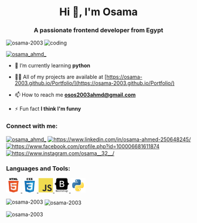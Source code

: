 <h1 align="center">Hi 👋, I'm Osama</h1>
<h3 align="center">A passionate frontend developer from Egypt</h3>


<img align="right" alt="coding" width="400" src="https://cdn.dribbble.com/users/730703/screenshots/6581243/avento.gif">

<p align="left"> <img src="https://komarev.com/ghpvc/?username=osama-2003&label=Profile%20views&color=0e75b6&style=flat" alt="osama-2003" /> </p>

<p align="left"> <a href="https://twitter.com/osama_ahmd_" target="blank"><img src="https://img.shields.io/twitter/follow/osama_ahmd_?logo=twitter&style=for-the-badge" alt="osama_ahmd_" /></a> </p>

- 🌱 I’m currently learning **python**

- 👨‍💻 All of my projects are available at [https://osama-2003.github.io/Portfolio/](https://osama-2003.github.io/Portfolio/)

- 📫 How to reach me **osos2003ahmd@gmail.com**

- ⚡ Fun fact **I think I'm funny**

<h3 align="left">Connect with me:</h3>
<p align="left">
<a href="https://twitter.com/osama_ahmd_" target="blank"><img align="center" src="https://raw.githubusercontent.com/rahuldkjain/github-profile-readme-generator/master/src/images/icons/Social/twitter.svg" alt="osama_ahmd_" height="30" width="40" /></a>
<a href="https://www.linkedin.com/in/osama-ahmed-250648245/" target="blank"><img align="center" src="https://raw.githubusercontent.com/rahuldkjain/github-profile-readme-generator/master/src/images/icons/Social/linked-in-alt.svg" alt="https://www.linkedin.com/in/osama-ahmed-250648245/" height="30" width="40" /></a>
<a href="https://www.facebook.com/profile.php?id=100006681611874" target="blank"><img align="center" src="https://raw.githubusercontent.com/rahuldkjain/github-profile-readme-generator/master/src/images/icons/Social/facebook.svg" alt="https://www.facebook.com/profile.php?id=100006681611874" height="30" width="40" /></a>
<a href="https://www.instagram.com/osama__32__/" target="blank"><img align="center" src="https://raw.githubusercontent.com/rahuldkjain/github-profile-readme-generator/master/src/images/icons/Social/instagram.svg" alt="https://www.instagram.com/osama__32__/" height="30" width="40" /></a>
</p>

<h3 align="left">Languages and Tools:</h3>
<p align="left">   <a href="https://www.w3.org/html/" target="_blank" rel="noreferrer"> <img src="https://raw.githubusercontent.com/devicons/devicon/master/icons/html5/html5-original-wordmark.svg" alt="html5" width="40" height="40"/> </a> <a href="https://www.w3schools.com/css/" target="_blank" rel="noreferrer"> <img src="https://raw.githubusercontent.com/devicons/devicon/master/icons/css3/css3-original-wordmark.svg" alt="css3" width="40" height="40"/> </a> <a href="https://developer.mozilla.org/en-US/docs/Web/JavaScript" target="_blank" rel="noreferrer"> <img src="https://raw.githubusercontent.com/devicons/devicon/master/icons/javascript/javascript-original.svg" alt="javascript" width="40" height="40"/> </a> <a href="https://getbootstrap.com" target="_blank" rel="noreferrer"> <img src="https://raw.githubusercontent.com/devicons/devicon/master/icons/bootstrap/bootstrap-plain-wordmark.svg" alt="bootstrap" width="40" height="40"/> </a> <a href="https://www.python.org" target="_blank" rel="noreferrer"> <img src="https://raw.githubusercontent.com/devicons/devicon/master/icons/python/python-original.svg" alt="python" width="40" height="40"/> </a> </p>

<p><img align="left" src="https://github-readme-stats.vercel.app/api/top-langs?username=osama-2003&show_icons=true&locale=en&layout=compact" alt="osama-2003" /></p>

<p>&nbsp;<img align="center" src="https://github-readme-stats.vercel.app/api?username=osama-2003&show_icons=true&locale=en" alt="osama-2003" /></p>

<p><img align="center" src="https://github-readme-streak-stats.herokuapp.com/?user=osama-2003&" alt="osama-2003" /></p>
